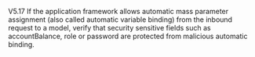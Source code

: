 V5.17 If the application framework allows automatic mass parameter assignment (also called automatic variable binding) from the inbound request to a model, verify that security sensitive fields such as accountBalance, role or password are protected from malicious automatic binding.